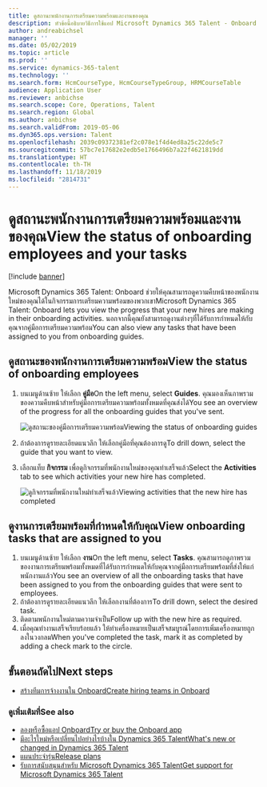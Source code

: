 ```yaml
---
title: ดูสถานะพนักงานการเตรียมความพร้อมและงานของคุณ
description: หัวข้อนี้อธิบายวิธีการใช้แอป Microsoft Dynamics 365 Talent - Onboard เพื่อติดตามสถานที่ที่พนักงานใหม่อยู่ในกระบวนการการเตรียมความพร้อมของพวกเขา
author: andreabichsel
manager: ''
ms.date: 05/02/2019
ms.topic: article
ms.prod: ''
ms.service: dynamics-365-talent
ms.technology: ''
ms.search.form: HcmCourseType, HcmCourseTypeGroup, HRMCourseTable
audience: Application User
ms.reviewer: anbichse
ms.search.scope: Core, Operations, Talent
ms.search.region: Global
ms.author: anbichse
ms.search.validFrom: 2019-05-06
ms.dyn365.ops.version: Talent
ms.openlocfilehash: 2039c09372381ef2c078e1f4d4ed8a25c22de5c7
ms.sourcegitcommit: 57bc7e17682e2edb5e1766496b7a22f4621819dd
ms.translationtype: HT
ms.contentlocale: th-TH
ms.lasthandoff: 11/18/2019
ms.locfileid: "2814731"
---
```

# <a name="view-the-status-of-onboarding-employees-and-your-tasks"></a><span data-ttu-id="3d731-103">ดูสถานะพนักงานการเตรียมความพร้อมและงานของคุณ</span><span class="sxs-lookup"><span data-stu-id="3d731-103">View the status of onboarding employees and your tasks</span></span>

[!include [banner](includes/banner.md)]

<span data-ttu-id="3d731-104">Microsoft Dynamics 365 Talent: Onboard ช่วยให้คุณสามารถดูความคืบหน้าของพนักงานใหม่ของคุณได้ในกิจกรรมการเตรียมความพร้อมของพวกเขา</span><span class="sxs-lookup"><span data-stu-id="3d731-104">Microsoft Dynamics 365 Talent: Onboard lets you view the progress that your new hires are making in their onboarding activities.</span></span> <span data-ttu-id="3d731-105">นอกจากนี้คุณยังสามารถดูงานต่างๆที่ได้รับการกำหนดให้กับคุณจากคู่มือการเตรียมความพร้อม</span><span class="sxs-lookup"><span data-stu-id="3d731-105">You can also view any tasks that have been assigned to you from onboarding guides.</span></span>

## <a name="view-the-status-of-onboarding-employees"></a><span data-ttu-id="3d731-106">ดูสถานะของพนักงานการเตรียมความพร้อม</span><span class="sxs-lookup"><span data-stu-id="3d731-106">View the status of onboarding employees</span></span>

1. <span data-ttu-id="3d731-107">บนเมนูด้านซ้าย ให้เลือก **คู่มือ**</span><span class="sxs-lookup"><span data-stu-id="3d731-107">On the left menu, select **Guides**.</span></span> <span data-ttu-id="3d731-108">คุณมองเห็นภาพรวมของความคืบหน้าสำหรับคู่มือการเตรียมความพร้อมทั้งหมดที่คุณส่งได้</span><span class="sxs-lookup"><span data-stu-id="3d731-108">You see an overview of the progress for all the onboarding guides that you've sent.</span></span>

    ![[<span data-ttu-id="3d731-109">ดูสถานะของคู่มือการเตรียมความพร้อม</span><span class="sxs-lookup"><span data-stu-id="3d731-109">Viewing the status of onboarding guides</span></span>](./media/onboard-guide-status.png)](./media/onboard-guide-status.png)

2. <span data-ttu-id="3d731-110">ถ้าต้องการดูรายละเอียดแนวลึก ให้เลือกคู่มือที่คุณต้องการดู</span><span class="sxs-lookup"><span data-stu-id="3d731-110">To drill down, select the guide that you want to view.</span></span>
3. <span data-ttu-id="3d731-111">เลือกแท็บ **กิจกรรม** เพื่อดูกิจกรรมที่พนักงานใหม่ของคุณทำเสร็จแล้ว</span><span class="sxs-lookup"><span data-stu-id="3d731-111">Select the **Activities** tab to see which activities your new hire has completed.</span></span>

    ![[<span data-ttu-id="3d731-112">ดูกิจกรรมที่พนักงานใหม่ทำเสร็จแล้ว</span><span class="sxs-lookup"><span data-stu-id="3d731-112">Viewing activities that the new hire has completed</span></span>](./media/onboard-status-activities.png)](./media/onboard-status-activities.png)

## <a name="view-onboarding-tasks-that-are-assigned-to-you"></a><span data-ttu-id="3d731-113">ดูงานการเตรียมพร้อมที่กำหนดให้กับคุณ</span><span class="sxs-lookup"><span data-stu-id="3d731-113">View onboarding tasks that are assigned to you</span></span>

1. <span data-ttu-id="3d731-114">บนเมนูด้านซ้าย ให้เลือก **งาน**</span><span class="sxs-lookup"><span data-stu-id="3d731-114">On the left menu, select **Tasks**.</span></span> <span data-ttu-id="3d731-115">คุณสามารถดูภาพรวมของงานการเตรียมพร้อมทั้งหมดที่ได้รับการกำหนดให้กับคุณจากคู่มือการเตรียมพร้อมที่ส่งให้แก่พนักงานแล้ว</span><span class="sxs-lookup"><span data-stu-id="3d731-115">You see an overview of all the onboarding tasks that have been assigned to you from the onboarding guides that were sent to employees.</span></span>
2. <span data-ttu-id="3d731-116">ถ้าต้องการดูรายละเอียดแนวลึก ให้เลือกงานที่ต้องการ</span><span class="sxs-lookup"><span data-stu-id="3d731-116">To drill down, select the desired task.</span></span>
3. <span data-ttu-id="3d731-117">ติดตามพนักงานใหม่ตามความจำเป็น</span><span class="sxs-lookup"><span data-stu-id="3d731-117">Follow up with the new hire as required.</span></span>
4. <span data-ttu-id="3d731-118">เมื่อคุณทำงานเสร็จเรียบร้อยแล้ว ให้ทำเครื่องหมายเป็นเสร็จสมบูรณ์โดยการเพิ่มเครื่องหมายถูกลงในวงกลม</span><span class="sxs-lookup"><span data-stu-id="3d731-118">When you've completed the task, mark it as completed by adding a check mark to the circle.</span></span>

## <a name="next-steps"></a><span data-ttu-id="3d731-119">ขั้นตอนถัดไป</span><span class="sxs-lookup"><span data-stu-id="3d731-119">Next steps</span></span>

- [<span data-ttu-id="3d731-120">สร้างทีมการจ้างงานใน Onboard</span><span class="sxs-lookup"><span data-stu-id="3d731-120">Create hiring teams in Onboard</span></span>](./onboard-create-team.md)

### <a name="see-also"></a><span data-ttu-id="3d731-121">ดูเพิ่มเติมที่</span><span class="sxs-lookup"><span data-stu-id="3d731-121">See also</span></span>

- [<span data-ttu-id="3d731-122">ลองหรือซื้อแอป Onboard</span><span class="sxs-lookup"><span data-stu-id="3d731-122">Try or buy the Onboard app</span></span>](https://dynamics.microsoft.com/talent/onboard/)
- [<span data-ttu-id="3d731-123">มีอะไรใหม่หรือเปลี่ยนไปอย่างไรบ้างใน Dynamics 365 Talent</span><span class="sxs-lookup"><span data-stu-id="3d731-123">What's new or changed in Dynamics 365 Talent</span></span>](./whats-new.md)
- [<span data-ttu-id="3d731-124">แผนประจำรุ่น</span><span class="sxs-lookup"><span data-stu-id="3d731-124">Release plans</span></span>](https://docs.microsoft.com/business-applications-release-notes/index)
- [<span data-ttu-id="3d731-125">รับการสนับสนุนสำหรับ Microsoft Dynamics 365 Talent</span><span class="sxs-lookup"><span data-stu-id="3d731-125">Get support for Microsoft Dynamics 365 Talent</span></span>](./talent-support.md)
